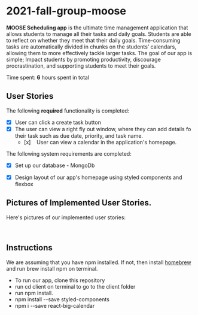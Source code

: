 # 2021-fall-group-moose

**MOOSE Scheduling app** is the ultimate time management application that allows students to manage all their tasks and daily goals. Students are able to reflect on whether they meet that their daily goals. Time-consuming tasks are automatically divided in chunks on the students’ calendars, allowing them to more effectively tackle larger tasks. The goal of our app is simple; Impact students by promoting productivity, discourage procrastination, and supporting students to meet their goals.

Time spent: **6** hours spent in total

## User Stories

The following **required** functionality is completed:

- [x] User can click a create task button
- [x] The user can view a right fly out window, where they can add details fo their task such as due date, priority, and task name.
  - [x]    User can view a calendar in the application's homepage.

The following system requirements are completed:

- [x] Set up our database - MongoDb
- [x] Design layout of our app's homepage using styled components and flexbox


## Pictures of Implemented User Stories.
Here's pictures of our implemented user stories:

    
## Instructions

We are assuming that you have npm installed. If not, then install [homebrew](https://brew.sh/) and run brew install npm on terminal.


* To run our app, clone this repository
* run cd client on terminal to go to the client folder
* run npm install.
* npm install --save styled-components
* npm i --save react-big-calendar